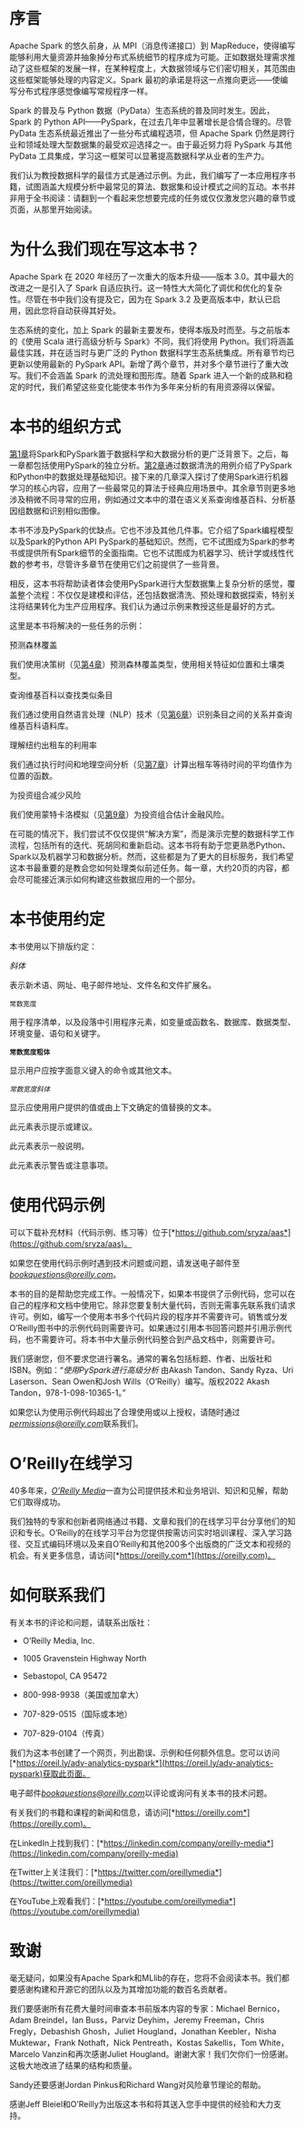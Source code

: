 # 序言

Apache Spark 的悠久前身，从 MPI（消息传递接口）到 MapReduce，使得编写能够利用大量资源并抽象掉分布式系统细节的程序成为可能。正如数据处理需求推动了这些框架的发展一样，在某种程度上，大数据领域与它们密切相关，其范围由这些框架能够处理的内容定义。Spark 最初的承诺是将这一点推向更远——使编写分布式程序感觉像编写常规程序一样。

Spark 的普及与 Python 数据（PyData）生态系统的普及同时发生。因此，Spark 的 Python API——PySpark，在过去几年中显著增长是合情合理的。尽管 PyData 生态系统最近推出了一些分布式编程选项，但 Apache Spark 仍然是跨行业和领域处理大型数据集的最受欢迎选择之一。由于最近努力将 PySpark 与其他 PyData 工具集成，学习这一框架可以显著提高数据科学从业者的生产力。

我们认为教授数据科学的最佳方式是通过示例。为此，我们编写了一本应用程序书籍，试图涵盖大规模分析中最常见的算法、数据集和设计模式之间的互动。本书并非用于全书阅读：请翻到一个看起来您想要完成的任务或仅仅激发您兴趣的章节或页面，从那里开始阅读。

# 为什么我们现在写这本书？

Apache Spark 在 2020 年经历了一次重大的版本升级——版本 3.0。其中最大的改进之一是引入了 Spark 自适应执行。这一特性大大简化了调优和优化的复杂性。尽管在书中我们没有提及它，因为在 Spark 3.2 及更高版本中，默认已启用，因此您将自动获得其好处。

生态系统的变化，加上 Spark 的最新主要发布，使得本版及时而至。与之前版本的《使用 Scala 进行高级分析与 Spark》不同，我们将使用 Python。我们将涵盖最佳实践，并在适当时与更广泛的 Python 数据科学生态系统集成。所有章节均已更新以使用最新的 PySpark API。新增了两个章节，并对多个章节进行了重大改写。我们不会涵盖 Spark 的流处理和图形库。随着 Spark 进入一个新的成熟和稳定的时代，我们希望这些变化能使本书作为多年来分析的有用资源得以保留。

# 本书的组织方式

[第1章](ch01.xhtml#Introduction)将Spark和PySpark置于数据科学和大数据分析的更广泛背景下。之后，每一章都包括使用PySpark的独立分析。[第2章](ch02.xhtml#introduction_to_data_anlysis_with_pyspark)通过数据清洗的用例介绍了PySpark和Python中的数据处理基础知识。接下来的几章深入探讨了使用Spark进行机器学习的核心内容，应用了一些最常见的算法于经典应用场景中。其余章节则更多地涉及稍微不同寻常的应用，例如通过文本中的潜在语义关系查询维基百科、分析基因组数据和识别相似图像。

本书不涉及PySpark的优缺点。它也不涉及其他几件事。它介绍了Spark编程模型以及Spark的Python API PySpark的基础知识。然而，它不试图成为Spark的参考书或提供所有Spark细节的全面指南。它也不试图成为机器学习、统计学或线性代数的参考书，尽管许多章节在使用它们之前提供了一些背景。

相反，这本书将帮助读者体会使用PySpark进行大型数据集上复杂分析的感觉，覆盖整个流程：不仅仅是建模和评估，还包括数据清洗、预处理和数据探索，特别关注将结果转化为生产应用程序。我们认为通过示例来教授这些是最好的方式。

这里是本书将解决的一些任务的示例：

预测森林覆盖

我们使用决策树（见[第4章](ch04.xhtml#making_predictions_with_decision_trees_and_decision_forests)）预测森林覆盖类型，使用相关特征如位置和土壤类型。

查询维基百科以查找类似条目

我们通过使用自然语言处理（NLP）技术（见[第6章](ch06.xhtml#understanding_wikipedia_with_lda_and_spark_nlp)）识别条目之间的关系并查询维基百科语料库。

理解纽约出租车的利用率

我们通过执行时间和地理空间分析（见[第7章](ch07.xhtml#geospatial_and_temporal_data_analysis_on_taxi_trip_data)）计算出租车等待时间的平均值作为位置的函数。

为投资组合减少风险

我们使用蒙特卡洛模拟（见[第9章](ch09.xhtml#analyzing_genomics_data_and_and_the_bdg_project)）为投资组合估计金融风险。

在可能的情况下，我们尝试不仅仅提供“解决方案”，而是演示完整的数据科学工作流程，包括所有的迭代、死胡同和重新启动。这本书将有助于您更熟悉Python、Spark以及机器学习和数据分析。然而，这些都是为了更大的目标服务，我们希望这本书最重要的是教会您如何处理类似前述任务。每一章，大约20页的内容，都会尽可能接近演示如何构建这些数据应用的一个部分。

# 本书使用约定

本书使用以下排版约定：

*斜体*

表示新术语、网址、电子邮件地址、文件名和文件扩展名。

`常数宽度`

用于程序清单，以及段落中引用程序元素，如变量或函数名、数据库、数据类型、环境变量、语句和关键字。

**`常数宽度粗体`**

显示用户应按字面意义键入的命令或其他文本。

*`常数宽度斜体`*

显示应使用用户提供的值或由上下文确定的值替换的文本。

此元素表示提示或建议。

此元素表示一般说明。

此元素表示警告或注意事项。

# 使用代码示例

可以下载补充材料（代码示例、练习等）位于[*https://github.com/sryza/aas*](https://github.com/sryza/aas)。

如果您在使用代码示例时遇到技术问题或问题，请发送电子邮件至[*bookquestions@oreilly.com*](mailto:bookquestions@oreilly.com)。

本书的目的是帮助您完成工作。一般情况下，如果本书提供了示例代码，您可以在自己的程序和文档中使用它。除非您要复制大量代码，否则无需事先联系我们请求许可。例如，编写一个使用本书多个代码片段的程序并不需要许可。销售或分发O’Reilly图书中的示例代码则需要许可。如果通过引用本书回答问题并引用示例代码，也不需要许可。将本书中大量示例代码整合到产品文档中，则需要许可。

我们感谢您，但不要求您进行署名。通常的署名包括标题、作者、出版社和ISBN。例如：“*使用PySpark进行高级分析* 由Akash Tandon、Sandy Ryza、Uri Laserson、Sean Owen和Josh Wills（O’Reilly）编写。版权2022 Akash Tandon，978-1-098-10365-1。”

如果您认为使用示例代码超出了合理使用或以上授权，请随时通过[*permissions@oreilly.com*](mailto:permissions@oreilly.com)联系我们。

# O’Reilly在线学习

40多年来，[*O’Reilly Media*](https://oreilly.com)一直为公司提供技术和业务培训、知识和见解，帮助它们取得成功。

我们独特的专家和创新者网络通过书籍、文章和我们的在线学习平台分享他们的知识和专长。O’Reilly的在线学习平台为您提供按需访问实时培训课程、深入学习路径、交互式编码环境以及来自O’Reilly和其他200多个出版商的广泛文本和视频的机会。有关更多信息，请访问[*https://oreilly.com*](https://oreilly.com)。

# 如何联系我们

有关本书的评论和问题，请联系出版社：

+   O’Reilly Media, Inc.

+   1005 Gravenstein Highway North

+   Sebastopol, CA 95472

+   800-998-9938（美国或加拿大）

+   707-829-0515（国际或本地）

+   707-829-0104（传真）

我们为这本书创建了一个网页，列出勘误、示例和任何额外信息。您可以访问[*https://oreil.ly/adv-analytics-pyspark*](https://oreil.ly/adv-analytics-pyspark)获取此页面。

电子邮件[*bookquestions@oreilly.com*](mailto:bookquestions@oreilly.com)以评论或询问有关本书的技术问题。

有关我们的书籍和课程的新闻和信息，请访问[*https://oreilly.com*](https://oreilly.com)。

在LinkedIn上找到我们：[*https://linkedin.com/company/oreilly-media*](https://linkedin.com/company/oreilly-media)

在Twitter上关注我们：[*https://twitter.com/oreillymedia*](https://twitter.com/oreillymedia)

在YouTube上观看我们：[*https://youtube.com/oreillymedia*](https://youtube.com/oreillymedia)

# 致谢

毫无疑问，如果没有Apache Spark和MLlib的存在，您将不会阅读本书。我们都要感谢构建和开源它的团队以及为其增加功能的数百名贡献者。

我们要感谢所有花费大量时间审查本书前版本内容的专家：Michael Bernico，Adam Breindel，Ian Buss，Parviz Deyhim，Jeremy Freeman，Chris Fregly，Debashish Ghosh，Juliet Hougland，Jonathan Keebler，Nisha Muktewar，Frank Nothaft，Nick Pentreath，Kostas Sakellis，Tom White，Marcelo Vanzin和再次感谢Juliet Hougland。谢谢大家！我们欠你们一份感谢。这极大地改进了结果的结构和质量。

Sandy还要感谢Jordan Pinkus和Richard Wang对风险章节理论的帮助。

感谢Jeff Bleiel和O’Reilly为出版这本书和将其送入您手中提供的经验和大力支持。
